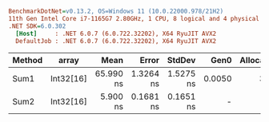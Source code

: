 ``` ini

BenchmarkDotNet=v0.13.2, OS=Windows 11 (10.0.22000.978/21H2)
11th Gen Intel Core i7-1165G7 2.80GHz, 1 CPU, 8 logical and 4 physical cores
.NET SDK=6.0.302
  [Host]     : .NET 6.0.7 (6.0.722.32202), X64 RyuJIT AVX2
  DefaultJob : .NET 6.0.7 (6.0.722.32202), X64 RyuJIT AVX2


```
| Method |     array |      Mean |     Error |    StdDev |   Gen0 | Allocated |
|------- |---------- |----------:|----------:|----------:|-------:|----------:|
|   Sum1 | Int32[16] | 65.990 ns | 1.3264 ns | 1.5275 ns | 0.0050 |      32 B |
|   Sum2 | Int32[16] |  5.900 ns | 0.1681 ns | 0.1651 ns |      - |         - |
